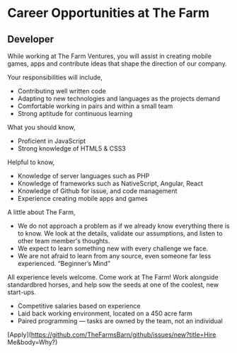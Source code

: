 # Career Opportunities at The Farm

## Developer

While working at The Farm Ventures, you will assist in creating mobile games, apps and contribute ideas that shape the direction of our company.

Your responsibilities will include,

- Contributing well written code 
- Adapting to new technologies and languages as the projects demand
- Comfortable working in pairs and within a small team
- Strong aptitude for continuous learning 

What you should know,

- Proficient in JavaScript
- Strong knowledge of HTML5 & CSS3

Helpful to know,

- Knowledge of server languages such as PHP
- Knowledge of frameworks such as NativeScript, Angular, React
- Knowledge of Github for issue, and code management 
- Experience creating mobile apps and games

A little about The Farm,

- We do not approach a problem as if we already know everything there is to know. We look at the details, validate our assumptions, and listen to other team member's thoughts.
- We expect to learn something new with every challenge we face.
- We are not afraid to learn from any source, even someone far less experienced. “Beginner’s Mind”

All experience levels welcome. Come work at The Farm! Work alongside standardbred horses, and help sow the seeds at one of the coolest, new start-ups.

- Competitive salaries based on experience
- Laid back working environment, located on a 450 acre farm
- Paired programming — tasks are owned by the team, not an individual

[Apply](https://github.com/TheFarmsBarn/github/issues/new?title=Hire Me&body=Why?)
